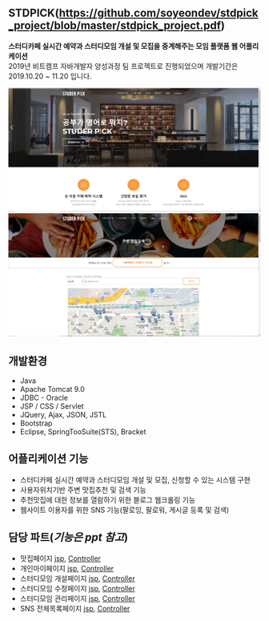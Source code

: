 ## STDPICK(https://github.com/soyeondev/stdpick_project/blob/master/stdpick_project.pdf)
**스터디카페 실시간 예약과 스터디모임 개설 및 모집을 중계해주는 모임 플랫폼 웹 어플리케이션**  
2019년 비트캠프 자바개발자 양성과정 팀 프로젝트로 진행되었으며 개발기간은 2019.10.20 ~ 11.20 입니다.  

<img src="./main.JPG">

<img src="./dining.JPG">

## 개발환경  
- Java
- Apache Tomcat 9.0
- JDBC - Oracle
- JSP / CSS / Servlet
- JQuery, Ajax, JSON, JSTL
- Bootstrap
- Eclipse, SpringTooSuite(STS), Bracket

## 어플리케이션 기능
 - 스터디카페 실시간 예약과 스터디모임 개설 및 모집, 신청할 수 있는 시스템 구현
 - 사용자위치기반 주변 맛집추천 및 검색 기능
 - 추천맛집에 대한 정보를 열람하기 위한 블로그 웹크롤링 기능
 - 웹사이트 이용자를 위한 SNS 기능(팔로잉, 팔로워, 게시글 등록 및 검색)

## 담당 파트(*기능은 ppt 참고*)
- 맛집페이지 [jsp](https://github.com/soyeondev/stdpick_project/blob/master/src/main/webapp/WEB-INF/views/diningSch.jsp), [Controller](https://github.com/soyeondev/stdpick_project/blob/master/src/main/java/com/bit/std_1st/controller/DiningController.java)
- 개인마이페이지 [jsp](https://github.com/soyeondev/stdpick_project/blob/master/src/main/webapp/WEB-INF/views/custMyPage.jsp),  [Controller](https://github.com/soyeondev/stdpick_project/blob/master/src/main/java/com/bit/std_1st/controller/MPController.java)
- 스터디모임 개설페이지 [jsp](https://github.com/soyeondev/stdpick_project/blob/master/src/main/webapp/WEB-INF/views/insertStd.jsp),  [Controller](https://github.com/soyeondev/stdpick_project/blob/master/src/main/java/com/bit/std_1st/controller/StdController.java)
- 스터디모임 수정페이지 [jsp](https://github.com/soyeondev/stdpick_project/blob/master/src/main/webapp/WEB-INF/views/updateStd.jsp),  [Controller](https://github.com/soyeondev/stdpick_project/blob/master/src/main/java/com/bit/std_1st/controller/StdController.java)
- 스터디모임 관리페이지 [jsp](https://github.com/soyeondev/stdpick_project/blob/master/src/main/webapp/WEB-INF/views/manageStd.jsp),  [Controller](https://github.com/soyeondev/stdpick_project/blob/master/src/main/java/com/bit/std_1st/controller/StdController.java)
- SNS 전체목록페이지 [jsp](https://github.com/soyeondev/stdpick_project/blob/master/src/main/webapp/WEB-INF/views/snsSch.jsp), 
[Controller](https://github.com/soyeondev/stdpick_project/blob/master/src/main/java/com/bit/std_1st/controller/SNSController.java)


               
